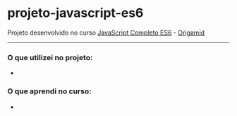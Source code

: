 # projeto-javascript-es6
Projeto desenvolvido no curso [JavaScript Completo ES6](https://www.origamid.com/curso/javascript-completo-es6/) - [Origamid](https://www.origamid.com/)

---

### **O que utilizei no projeto:**
-

### **O que aprendi no curso:**
-
